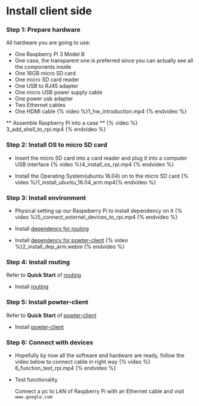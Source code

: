 # Install client side

### Step 1: Prepare hardware
All hardware you are going to use:
* One Raspberry Pi 3 Model B
* One case, the transparent one is preferred since you can actually see all the components inside
* One 16GB micro SD card 
* One micro SD card reader
* One USB to RJ45 adapter
* One micro USB power supply cable
* One power usb adapter
* Two Ethernet cables
* One HDMI cable 
{% video %}1_hw_introduction.mp4 {% endvideo %}


** Assemble Raspberry Pi into a case **
{% video %} 3_add_shell_to_rpi.mp4 {% endvideo %}



### Step 2: Install OS to micro SD card
* Insert the micro SD card into a card reader and plug it into a computer USB interface 
{% video %}4_install_os_rpi.mp4 {% endvideo %}


* Install the Operating System(ubuntu 16.04) on to the micro SD card
{% video %}1_install_ubuntu_16.04_arm.mp4{% endvideo %}

### Step 3: Install environment
* Physical setting up our Raspeberry Pi to install dependency on it
{% video %}5_connect_externel_devices_to_rpi.mp4 {% endvideo %}

* Install [dependency for routing](https://hilanderas.github.io/routing/usage/quickstart/DEPENDENCY.html)
* Install [dependency for powter-client](https://hilanderas.github.io/powter-client/en/usage/quickstart/DEPENDENCY.html)
{% video %}2_install_dep_arm.webm {% endvideo %}




### Step 4: Install routing
Refer to **Quick Start** of [routing](https://hilanderas.github.io/routing/)

* Install [routing](https://hilanderas.github.io/routing/usage/quickstart/INSTALL.html)

### Step 5: Install powter-client
Refer to **Quick Start** of [powter-client](https://hilanderas.github.io/powter-client/)

* Install [powter-client](https://hilanderas.github.io/powter-client/en/usage/quickstart/INSTALL.html)


### Step 6: Connect with devices 
* Hopefully by now all the software and hardware are ready, follow the video below to connect cable in right way
{% video %} 6_function_test_rpi.mp4 {% endvideo %}


* Test functionality

	Connect a pc to LAN of Raspberry Pi with an Ethernet cable and visit `www.google.com` 
